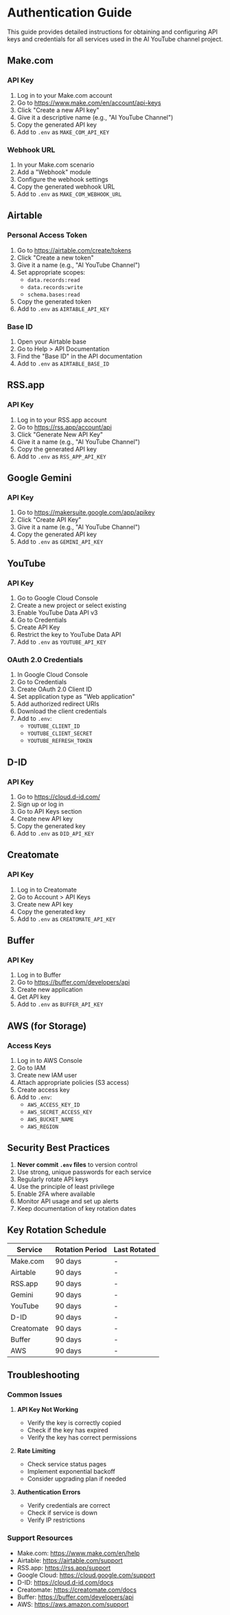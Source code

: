 # Authentication Guide

This guide provides detailed instructions for obtaining and configuring API keys and credentials for all services used in the AI YouTube channel project.

## Make.com

### API Key
1. Log in to your Make.com account
2. Go to https://www.make.com/en/account/api-keys
3. Click "Create a new API key"
4. Give it a descriptive name (e.g., "AI YouTube Channel")
5. Copy the generated API key
6. Add to `.env` as `MAKE_COM_API_KEY`

### Webhook URL
1. In your Make.com scenario
2. Add a "Webhook" module
3. Configure the webhook settings
4. Copy the generated webhook URL
5. Add to `.env` as `MAKE_COM_WEBHOOK_URL`

## Airtable

### Personal Access Token
1. Go to https://airtable.com/create/tokens
2. Click "Create a new token"
3. Give it a name (e.g., "AI YouTube Channel")
4. Set appropriate scopes:
   - `data.records:read`
   - `data.records:write`
   - `schema.bases:read`
5. Copy the generated token
6. Add to `.env` as `AIRTABLE_API_KEY`

### Base ID
1. Open your Airtable base
2. Go to Help > API Documentation
3. Find the "Base ID" in the API documentation
4. Add to `.env` as `AIRTABLE_BASE_ID`

## RSS.app

### API Key
1. Log in to your RSS.app account
2. Go to https://rss.app/account/api
3. Click "Generate New API Key"
4. Give it a name (e.g., "AI YouTube Channel")
5. Copy the generated API key
6. Add to `.env` as `RSS_APP_API_KEY`

## Google Gemini

### API Key
1. Go to https://makersuite.google.com/app/apikey
2. Click "Create API Key"
3. Give it a name (e.g., "AI YouTube Channel")
4. Copy the generated API key
5. Add to `.env` as `GEMINI_API_KEY`

## YouTube

### API Key
1. Go to Google Cloud Console
2. Create a new project or select existing
3. Enable YouTube Data API v3
4. Go to Credentials
5. Create API Key
6. Restrict the key to YouTube Data API
7. Add to `.env` as `YOUTUBE_API_KEY`

### OAuth 2.0 Credentials
1. In Google Cloud Console
2. Go to Credentials
3. Create OAuth 2.0 Client ID
4. Set application type as "Web application"
5. Add authorized redirect URIs
6. Download the client credentials
7. Add to `.env`:
   - `YOUTUBE_CLIENT_ID`
   - `YOUTUBE_CLIENT_SECRET`
   - `YOUTUBE_REFRESH_TOKEN`

## D-ID

### API Key
1. Go to https://cloud.d-id.com/
2. Sign up or log in
3. Go to API Keys section
4. Create new API key
5. Copy the generated key
6. Add to `.env` as `DID_API_KEY`

## Creatomate

### API Key
1. Log in to Creatomate
2. Go to Account > API Keys
3. Create new API key
4. Copy the generated key
5. Add to `.env` as `CREATOMATE_API_KEY`

## Buffer

### API Key
1. Log in to Buffer
2. Go to https://buffer.com/developers/api
3. Create new application
4. Get API key
5. Add to `.env` as `BUFFER_API_KEY`

## AWS (for Storage)

### Access Keys
1. Log in to AWS Console
2. Go to IAM
3. Create new IAM user
4. Attach appropriate policies (S3 access)
5. Create access key
6. Add to `.env`:
   - `AWS_ACCESS_KEY_ID`
   - `AWS_SECRET_ACCESS_KEY`
   - `AWS_BUCKET_NAME`
   - `AWS_REGION`

## Security Best Practices

1. **Never commit `.env` files** to version control
2. Use strong, unique passwords for each service
3. Regularly rotate API keys
4. Use the principle of least privilege
5. Enable 2FA where available
6. Monitor API usage and set up alerts
7. Keep documentation of key rotation dates

## Key Rotation Schedule

| Service | Rotation Period | Last Rotated |
|---------|----------------|--------------|
| Make.com | 90 days | - |
| Airtable | 90 days | - |
| RSS.app | 90 days | - |
| Gemini | 90 days | - |
| YouTube | 90 days | - |
| D-ID | 90 days | - |
| Creatomate | 90 days | - |
| Buffer | 90 days | - |
| AWS | 90 days | - |

## Troubleshooting

### Common Issues

1. **API Key Not Working**
   - Verify the key is correctly copied
   - Check if the key has expired
   - Verify the key has correct permissions

2. **Rate Limiting**
   - Check service status pages
   - Implement exponential backoff
   - Consider upgrading plan if needed

3. **Authentication Errors**
   - Verify credentials are correct
   - Check if service is down
   - Verify IP restrictions

### Support Resources

- Make.com: https://www.make.com/en/help
- Airtable: https://airtable.com/support
- RSS.app: https://rss.app/support
- Google Cloud: https://cloud.google.com/support
- D-ID: https://cloud.d-id.com/docs
- Creatomate: https://creatomate.com/docs
- Buffer: https://buffer.com/developers/api
- AWS: https://aws.amazon.com/support 